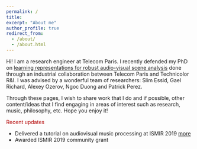 ```yaml
---
permalink: /
title:
excerpt: "About me"
author_profile: true
redirect_from: 
  - /about/
  - /about.html
---
```


Hi! I am a research engineer at Telecom Paris. I recently defended my PhD on [learning representations for robust audio-visual scene analysis](https://pastel.archives-ouvertes.fr/tel-02115465) done through an industrial collaboration between Telecom Paris and Technicolor R&I. I was advised by a wonderful team of researchers: Slim Essid, Gael Richard, Alexey Ozerov, Ngoc Duong and Patrick Perez. 

Through these pages, I wish to share work that I do and if possible, other content/ideas that I find engaging in areas of interest such as research, music, philosophy, etc. Hope you enjoy it!


<p style="color:#b30000">Recent updates</p>

 - Delivered a tutorial on audiovisual music processing at ISMIR 2019 [more](/talks/2019-ismir2019/)  
 - Awarded ISMIR 2019 community grant
